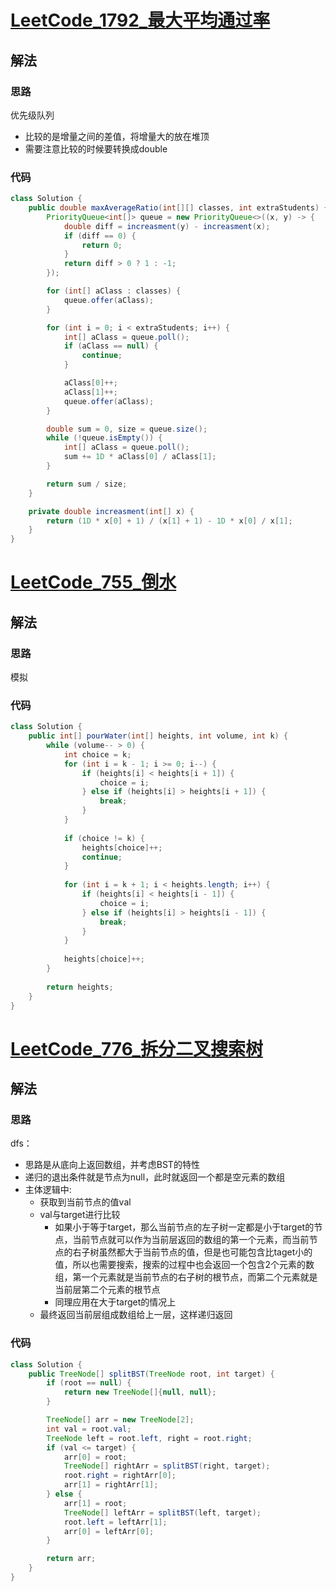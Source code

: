 # [LeetCode_1792_最大平均通过率](https://leetcode.cn/problems/maximum-average-pass-ratio/)
## 解法
### 思路
优先级队列
- 比较的是增量之间的差值，将增量大的放在堆顶
- 需要注意比较的时候要转换成double
### 代码
```java
class Solution {
    public double maxAverageRatio(int[][] classes, int extraStudents) {
        PriorityQueue<int[]> queue = new PriorityQueue<>((x, y) -> {
            double diff = increasment(y) - increasment(x);
            if (diff == 0) {
                return 0;
            }
            return diff > 0 ? 1 : -1;
        });

        for (int[] aClass : classes) {
            queue.offer(aClass);
        }

        for (int i = 0; i < extraStudents; i++) {
            int[] aClass = queue.poll();
            if (aClass == null) {
                continue;
            }

            aClass[0]++;
            aClass[1]++;
            queue.offer(aClass);
        }

        double sum = 0, size = queue.size();
        while (!queue.isEmpty()) {
            int[] aClass = queue.poll();
            sum += 1D * aClass[0] / aClass[1];
        }

        return sum / size;
    }

    private double increasment(int[] x) {
        return (1D * x[0] + 1) / (x[1] + 1) - 1D * x[0] / x[1];
    }
}
```
# [LeetCode_755_倒水](https://leetcode.cn/problems/pour-water/)
## 解法
### 思路
模拟
### 代码
```java
class Solution {
    public int[] pourWater(int[] heights, int volume, int k) {
        while (volume-- > 0) {
            int choice = k;
            for (int i = k - 1; i >= 0; i--) {
                if (heights[i] < heights[i + 1]) {
                    choice = i;
                } else if (heights[i] > heights[i + 1]) {
                    break;
                }
            }
            
            if (choice != k) {
                heights[choice]++;
                continue;
            }
            
            for (int i = k + 1; i < heights.length; i++) {
                if (heights[i] < heights[i - 1]) {
                    choice = i;
                } else if (heights[i] > heights[i - 1]) {
                    break;
                }
            }
            
            heights[choice]++;
        }
        
        return heights;
    }   
}
```
# [LeetCode_776_拆分二叉搜索树](https://leetcode.cn/problems/split-bst/)
## 解法
### 思路
dfs：
- 思路是从底向上返回数组，并考虑BST的特性
- 递归的退出条件就是节点为null，此时就返回一个都是空元素的数组
- 主体逻辑中:
  - 获取到当前节点的值val
  - val与target进行比较
    - 如果小于等于target，那么当前节点的左子树一定都是小于target的节点，当前节点就可以作为当前层返回的数组的第一个元素，而当前节点的右子树虽然都大于当前节点的值，但是也可能包含比taget小的值，所以也需要搜索，搜索的过程中也会返回一个包含2个元素的数组，第一个元素就是当前节点的右子树的根节点，而第二个元素就是当前层第二个元素的根节点
    - 同理应用在大于target的情况上
  - 最终返回当前层组成数组给上一层，这样递归返回
### 代码
```java
class Solution {
    public TreeNode[] splitBST(TreeNode root, int target) {
        if (root == null) {
            return new TreeNode[]{null, null};
        }

        TreeNode[] arr = new TreeNode[2];
        int val = root.val;
        TreeNode left = root.left, right = root.right;
        if (val <= target) {
            arr[0] = root;
            TreeNode[] rightArr = splitBST(right, target);
            root.right = rightArr[0];
            arr[1] = rightArr[1];
        } else {
            arr[1] = root;
            TreeNode[] leftArr = splitBST(left, target);
            root.left = leftArr[1];
            arr[0] = leftArr[0];
        }

        return arr;
    }
}
```